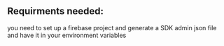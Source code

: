 ## Requirments needed:
you need to set up a firebase project and generate a SDK admin json file and have it in your environment variables
